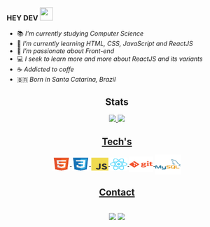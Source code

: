 
### <strong>HEY DEV</strong>  <img src="https://raw.githubusercontent.com/kaueMarques/kaueMarques/master/hi.gif"  height="30px" width="30px">

- 📚 <i>I'm currently studying Computer Science</i>
- 🌱 <i>I’m currently learning HTML, CSS, JavaScript and ReactJS</i>
- 💜 <i>I’m passionate about Front-end</i>
- 💻 <i>I seek to learn more and more about ReactJS and its variants</i>
- ☕ <i>Addicted to coffe</i>
- 🇧🇷  <i>Born in Santa Catarina, Brazil</i>


<h2 align="center">Stats</h2>

<div align="center">
  <a href="https://github.com/aarthgmendes">
  <img height="150em" src="https://github-readme-stats.vercel.app/api?username=aarthgmendes&show_icons=true&theme=algolia&include_all_commits=true&count_private=true"/>
  <img height="150em" src="https://github-readme-stats.vercel.app/api/top-langs/?username=aarthgmendes&layout=compact&langs_count=7&theme=algolia"/>
</div>
</div>

<h2 align="center">Tech's</h2>
<div display: "inline-block" align="center">
<img align="center" alt="HTML" height="30" width="40" src="https://github.com/devicons/devicon/blob/master/icons/html5/html5-original.svg">
<img align="center" alt="CSS" height="30" width="40" src="https://github.com/devicons/devicon/blob/master/icons/css3/css3-original.svg" />
<img align="center" alt="js" height="30" width="40" src="https://github.com/devicons/devicon/blob/master/icons/javascript/javascript-original.svg" />
<img align="center" alt="react" height="30" width="40" src="https://github.com/devicons/devicon/blob/master/icons/react/react-original.svg">
<img align="center" alt="git" height="35" width="55" src="https://github.com/devicons/devicon/blob/master/icons/git/git-plain-wordmark.svg">
<img align="center" alt="mysql" height="45" width="60" src="https://raw.githubusercontent.com/devicons/devicon/master/icons/mysql/mysql-original-wordmark.svg">
</div>

<h2 align="center">Contact</h2>
<div align = "center"><br>
  <a href="https://instagram.com/aarthgmendes" target="_blank"><img src="https://img.shields.io/badge/-Instagram-%23E4405F?style=for-the-badge&logo=instagram&logoColor=white" target="_blank"></a>
  <a href="https://www.linkedin.com/in/arthurgmendes/" target="_blank"><img src="https://img.shields.io/badge/-LinkedIn-%230077B5?style=for-the-badge&logo=linkedin&logoColor=white" target="_blank"></a>  
</div>
</div>
